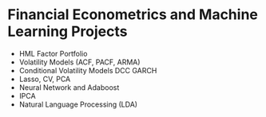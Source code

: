 # Financial Econometrics and Machine Learning Projects
- HML Factor Portfolio
- Volatility Models (ACF, PACF, ARMA)
- Conditional Volatility Models DCC GARCH
- Lasso, CV, PCA
- Neural Network and Adaboost
- IPCA
- Natural Language Processing (LDA)
